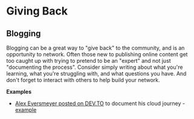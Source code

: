 # Giving Back

## Blogging 

Blogging can be a great way to "give back" to the community, and is an opportunity to network. Often those new to publishing online content get too caught up with trying to pretend to be an "expert" and not just "documenting the process". Consider simply writing about what you're learning, what you're struggling with, and what questions you have. And don't forget to interact with others to help build your network. 

**Examples**

- [Alex Eversmeyer posted on DEV.TO](https://dev.to/alexeversmeyer) to document his cloud journey - [example](https://dev.to/alexeversmeyer/state-of-my-cloud-journey-nov-2-2021-2obk)
